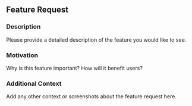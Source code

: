 ## Feature Request

### Description

Please provide a detailed description of the feature you would like to see.

### Motivation

Why is this feature important? How will it benefit users?

### Additional Context

Add any other context or screenshots about the feature request here.